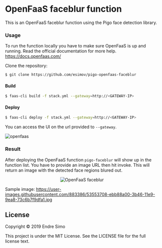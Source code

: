 # OpenFaaS faceblur function

This is an OpenFaaS faceblur function using the Pigo face detection library.

### Usage
To run the function locally you have to make sure OpenFaaS is up and running. Read the official documentation for more help. https://docs.openfaas.com/

Clone the repository:
```bash
$ git clone https://github.com/esimov/pigo-openfaas-faceblur
```

#### Build
```bash 
$ faas-cli build -f stack.yml --gateway=http://<GATEWAY-IP>
```

#### Deploy
```bash 
$ faas-cli deploy -f stack.yml --gateway=http://<GATEWAY-IP>
```

You can access the UI on the url provided to `--gateway`. 

![openfaas](https://user-images.githubusercontent.com/883386/58369734-563f5300-7f07-11e9-9a04-72c4d986abc3.png)

### Result
After deploying the OpenFaaS function `pigo-faceblur` will show up in the function list. You have to provide an image URL then hit invoke. This will return an image with the detected face regions blured out.

<p align="center">
<img src="https://user-images.githubusercontent.com/883386/58369719-0791b900-7f07-11e9-9914-52391da1f75b.jpg" title="OpenFaaS faceblur"/>
</p>

Sample image: https://user-images.githubusercontent.com/883386/53553708-ebb88a00-3b46-11e9-9ea8-73c6b7f9dfa1.jpg

## License

Copyright © 2019 Endre Simo

This project is under the MIT License. See the LICENSE file for the full license text.
